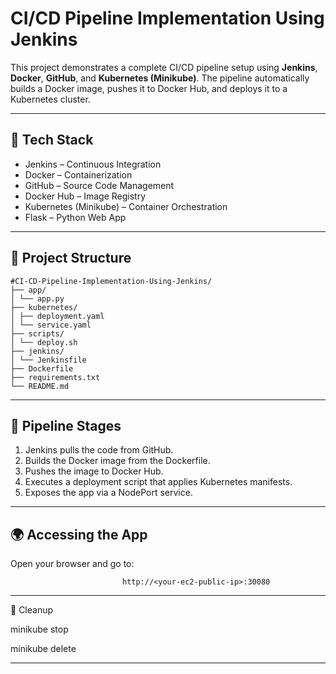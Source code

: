 # CI/CD Pipeline Implementation Using Jenkins

This project demonstrates a complete CI/CD pipeline setup using **Jenkins**, **Docker**, **GitHub**, and **Kubernetes (Minikube)**. The pipeline automatically builds a Docker image, pushes it to Docker Hub, and deploys it to a Kubernetes cluster.

---

## 🚀 Tech Stack

- Jenkins – Continuous Integration
- Docker – Containerization
- GitHub – Source Code Management
- Docker Hub – Image Registry
- Kubernetes (Minikube) – Container Orchestration
- Flask – Python Web App

---

## 📁 Project Structure

```
#CI-CD-Pipeline-Implementation-Using-Jenkins/
├── app/
│ └── app.py
├── kubernetes/
│ ├── deployment.yaml
│ └── service.yaml
├── scripts/
│ └── deploy.sh
├── jenkins/
│ └── Jenkinsfile
├── Dockerfile
├── requirements.txt
└── README.md
```
---

## 📌 Pipeline Stages

1. Jenkins pulls the code from GitHub.
2. Builds the Docker image from the Dockerfile.
3. Pushes the image to Docker Hub.
4. Executes a deployment script that applies Kubernetes manifests.
5. Exposes the app via a NodePort service.

---

## 🌍 Accessing the App

Open your browser and go to:

                             http://<your-ec2-public-ip>:30080

---

🧹 Cleanup

minikube stop

minikube delete

---
